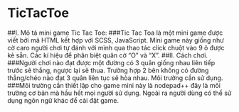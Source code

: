 # TicTacToe
##I. Mô tả mini game Tic Tac Toe:
###Tic Tac Toa là một mini game được viết bởi mã HTML kết hợp với SCSS, JavaScript. Mini game này giống như cờ caro người chơi tự đánh với mình qua thao tác click chuột vào 9 ô được kẻ sẵn. Các kí hiệu để phân biệt quân cờ  “O” và “X”. 
##II. Cách chơi.
###Người chơi nào đạt được một đường  có 3 quân giống nhau liên tiếp trước sẽ thắng, ngược lại sẽ thua. Trường hợp 2 bên không có đường thẳng/chéo nào đạt 3 quân liên tục sẽ hòa nhau.
Môi trường cần sử dụng.
###Môi trường cần thiết lập cho game mini này là nodepad++ đây là môi trường cơ bản mà hầu hết mọi người sử dụng. Ngoài ra người dùng có thể sử dụng ngôn ngữ khác để cài đặt game.
